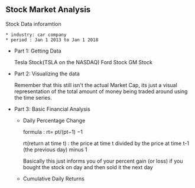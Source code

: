 ## Stock Market Analysis

Stock Data inforamtion
  
    * industry: car company
    * period : Jan 1 2013 to Jan 1 2018
    
    
* Part 1: Getting Data

  Tesla Stock(TSLA on the NASDAQ)
  Ford Stock
  GM Stock
  
* Part 2: Visualizing the data

  Remember that this still isn't the actual Market Cap, its just a visual representation of the total amount of money being traded around using the time series. 
  
* Part 3: Basic Financial Analysis

  * Daily Percentage Change
  
    formula : rt= pt/(pt−1) −1
    
    rt(return at time t) : the price at time t divided by the price at time t-1 (the previous day) minus 1

    Basically this just informs you of your percent gain (or loss) if you bought the stock on day and then sold it the next day
  
  * Cumulative Daily Returns
